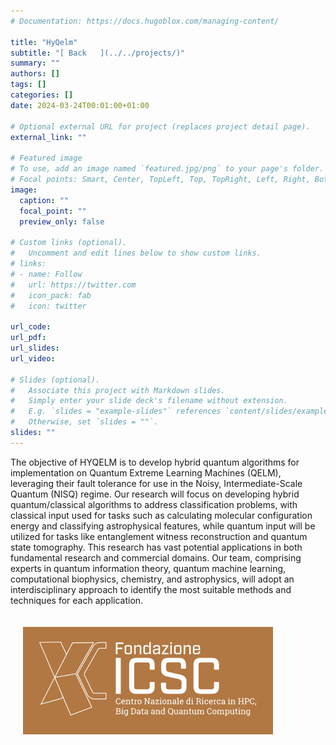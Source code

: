 ```yaml
---
# Documentation: https://docs.hugoblox.com/managing-content/

title: "HyQelm"
subtitle: "[ Back   ](../../projects/)"
summary: ""
authors: []
tags: []
categories: []
date: 2024-03-24T00:01:00+01:00

# Optional external URL for project (replaces project detail page).
external_link: ""

# Featured image
# To use, add an image named `featured.jpg/png` to your page's folder.
# Focal points: Smart, Center, TopLeft, Top, TopRight, Left, Right, BottomLeft, Bottom, BottomRight.
image:
  caption: ""
  focal_point: ""
  preview_only: false

# Custom links (optional).
#   Uncomment and edit lines below to show custom links.
# links:
# - name: Follow
#   url: https://twitter.com
#   icon_pack: fab
#   icon: twitter

url_code: 
url_pdf: 
url_slides: 
url_video: 

# Slides (optional).
#   Associate this project with Markdown slides.
#   Simply enter your slide deck's filename without extension.
#   E.g. `slides = "example-slides"` references `content/slides/example-slides.md`.
#   Otherwise, set `slides = ""`.
slides: ""
---
```

<html lang="en">
        <body>
          <!-- <img src="PastedGraphic-5.png" align="right" hspace="20" vspace="20" width="400" /> -->
          <p>
          The objective of HYQELM is to develop hybrid quantum algorithms for implementation on Quantum Extreme Learning Machines (QELM), leveraging their fault tolerance for use in the Noisy, Intermediate-Scale Quantum (NISQ) regime. 
          Our research will focus on developing hybrid quantum/classical algorithms to address classification problems, with classical input used for tasks such as calculating molecular configuration energy and classifying astrophysical features, 
          while quantum input will be utilized for tasks like entanglement          witness reconstruction and quantum state tomography. This research          has vast potential applications in both fundamental research and        commercial domains. Our team, 
          comprising experts in quantum information theory, quantum machine learning, computational biophysics, chemistry, and astrophysics, will adopt an interdisciplinary approach to identify the most suitable methods and techniques for 
          each application.
          </p>
          <img src="PastedGraphic-1.png" align="center" hspace="20" vspace="20" width="400" /> 
        </body>
        </html> 